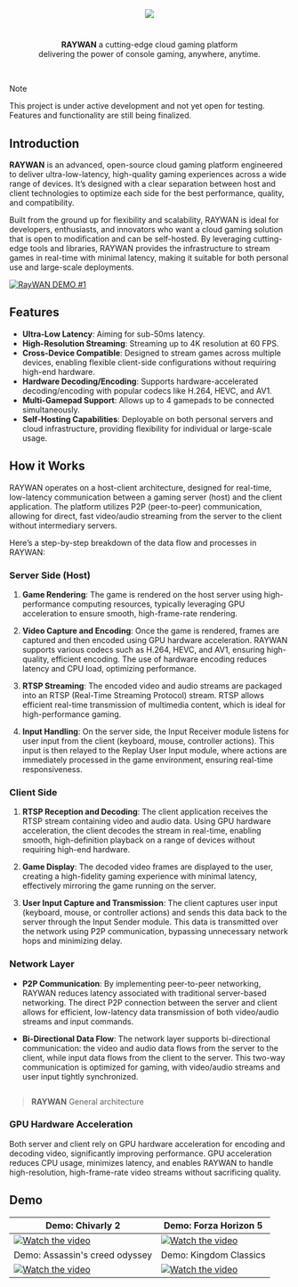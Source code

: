 
<div align="center">
  <img src="https://github.com/user-attachments/assets/f419758a-2492-4944-abfe-8f8cc1d4832a"/>
</div>

#

<div align="center">
    <b>RAYWAN</b> a cutting-edge cloud gaming platform <br>delivering the power of console gaming, anywhere, anytime.
</div>

&nbsp;

> [!NOTE]
>
> This project is under active development and not yet open for testing. Features and functionality are still being finalized.

## Introduction


__RAYWAN__ is an advanced, open-source cloud gaming platform engineered to deliver ultra-low-latency, high-quality gaming experiences across a wide range of devices. It’s designed with a clear separation between host and client technologies to optimize each side for the best performance, quality, and compatibility.

Built from the ground up for flexibility and scalability, RAYWAN is ideal for developers, enthusiasts, and innovators who want a cloud gaming solution that is open to modification and can be self-hosted. By leveraging cutting-edge tools and libraries, RAYWAN provides the infrastructure to stream games in real-time with minimal latency, making it suitable for both personal use and large-scale deployments.

[![RayWAN DEMO #1](https://github.com/user-attachments/assets/21e15572-61d2-4d75-bca8-fb0eb44211d0)](https://www.youtube.com/watch?v=pxAh58DCgoU)

## Features

- __Ultra-Low Latency__: Aiming for sub-50ms latency.
- __High-Resolution Streaming__: Streaming up to 4K resolution at 60 FPS.
- __Cross-Device Compatible__: Designed to stream games across multiple devices, enabling flexible client-side configurations without requiring high-end hardware.
- __Hardware Decoding/Encoding__: Supports hardware-accelerated decoding/encoding with popular codecs like H.264, HEVC, and AV1.
- __Multi-Gamepad Support__: Allows up to 4 gamepads to be connected simultaneously.
- __Self-Hosting Capabilities__: Deployable on both personal servers and cloud infrastructure, providing flexibility for individual or large-scale usage.

## How it Works

RAYWAN operates on a host-client architecture, designed for real-time, low-latency communication between a gaming server (host) and the client application. The platform utilizes P2P (peer-to-peer) communication, allowing for direct, fast video/audio streaming from the server to the client without intermediary servers.

Here’s a step-by-step breakdown of the data flow and processes in RAYWAN:

### Server Side (Host)

1. __Game Rendering__: The game is rendered on the host server using high-performance computing resources, typically leveraging GPU acceleration to ensure smooth, high-frame-rate rendering.

2. __Video Capture and Encoding__: Once the game is rendered, frames are captured and then encoded using GPU hardware acceleration. RAYWAN supports various codecs such as H.264, HEVC, and AV1, ensuring high-quality, efficient encoding. The use of hardware encoding reduces latency and CPU load, optimizing performance.

3. __RTSP Streaming__: The encoded video and audio streams are packaged into an RTSP (Real-Time Streaming Protocol) stream. RTSP allows efficient real-time transmission of multimedia content, which is ideal for high-performance gaming.

4. __Input Handling__: On the server side, the Input Receiver module listens for user input from the client (keyboard, mouse, controller actions). This input is then relayed to the Replay User Input module, where actions are immediately processed in the game environment, ensuring real-time responsiveness.

### Client Side
1. __RTSP Reception and Decoding__: The client application receives the RTSP stream containing video and audio data. Using GPU hardware acceleration, the client decodes the stream in real-time, enabling smooth, high-definition playback on a range of devices without requiring high-end hardware.

2. __Game Display__: The decoded video frames are displayed to the user, creating a high-fidelity gaming experience with minimal latency, effectively mirroring the game running on the server.

3. __User Input Capture and Transmission__: The client captures user input (keyboard, mouse, or controller actions) and sends this data back to the server through the Input Sender module. This data is transmitted over the network using P2P communication, bypassing unnecessary network hops and minimizing delay.

### Network Layer

- __P2P Communication__: By implementing peer-to-peer networking, RAYWAN reduces latency associated with traditional server-based networking. The direct P2P connection between the server and client allows for efficient, low-latency data transmission of both video/audio streams and input commands.

- __Bi-Directional Data Flow__: The network layer supports bi-directional communication: the video and audio data flows from the server to the client, while input data flows from the client to the server. This two-way communication is optimized for gaming, with video/audio streams and user input tightly synchronized.

<picture>
  <source media="(prefers-color-scheme: dark)" srcset="https://github.com/user-attachments/assets/3cdfa734-06f9-4f2a-b619-8c1424c6c83e">
  <img alt="" src="https://github.com/user-attachments/assets/06649675-c6c8-4c88-b6c7-de46f789411d">
</picture>

> __RAYWAN__ General architecture

### GPU Hardware Acceleration

Both server and client rely on GPU hardware acceleration for encoding and decoding video, significantly improving performance. GPU acceleration reduces CPU usage, minimizes latency, and enables RAYWAN to handle high-resolution, high-frame-rate video streams without sacrificing quality.

## Demo

| Demo: Chivarly 2                                                                                         | Demo: Forza Horizon 5                                                                                    |
|----------------------------------------------------------------------------------------------------------|----------------------------------------------------------------------------------------------------------|
| [![Watch the video](https://img.youtube.com/vi/2bpMF2vbXdE/hqdefault.jpg)](https://youtu.be/2bpMF2vbXdE) | [![Watch the video](https://img.youtube.com/vi/AUp_3Uy_yRs/hqdefault.jpg)](https://youtu.be/AUp_3Uy_yRs) |
| Demo: Assassin's creed odyssey                                                                           | Demo: Kingdom Classics                                                                                   |
| [![Watch the video](https://img.youtube.com/vi/OhnVRVknez8/hqdefault.jpg)](https://youtu.be/OhnVRVknez8) | [![Watch the video](https://img.youtube.com/vi/_SBtkIAtcIg/hqdefault.jpg)](https://youtu.be/_SBtkIAtcIg) |
